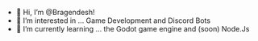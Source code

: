 - 👋 Hi, I’m @Bragendesh!
- 👀 I’m interested in ... Game Development and Discord Bots
- 🌱 I’m currently learning ... the Godot game engine and (soon) Node.Js

<!---
Bragendesh/Bragendesh is a ✨ special ✨ repository because its `README.md` (this file) appears on your GitHub profile.
You can click the Preview link to take a look at your changes.
--->
